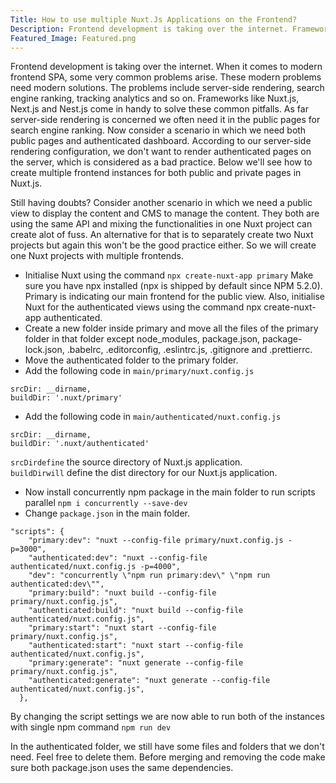 ```yaml
---
Title: How to use multiple Nuxt.Js Applications on the Frontend?
Description: Frontend development is taking over the internet. Frameworks like Nuxt &amp; Vue come in handy to solve these common pitfalls of SPA,SSR, SEO Multiple Frontends
Featured_Image: Featured.png
---
```


Frontend development is taking over the internet. When it comes to modern frontend SPA, some very common problems arise. These modern problems need modern solutions. The problems include server-side rendering, search engine ranking, tracking analytics and so on. Frameworks like Nuxt.js, Next.js and Nest.js come in handy to solve these common pitfalls. As far server-side rendering is concerned we often need it in the public pages for search engine ranking. Now consider a scenario in which we need both public pages and authenticated dashboard. According to our server-side rendering configuration, we don't want to render authenticated pages on the server, which is considered as a bad practice. Below we'll see how to create multiple frontend instances for both public and private pages in Nuxt.js.

Still having doubts? Consider another scenario in which we need a public view to display the content and CMS to manage the content. They both are using the same API and mixing the functionalities in one Nuxt project can create alot of fuss. An alternative for that is to separately create two Nuxt projects but again this won't be the good practice either. So we will create one Nuxt projects with multiple frontends.

- Initialise Nuxt using the command `npx create-nuxt-app primary` Make sure you have npx installed (npx is shipped by default since NPM 5.2.0). Primary is indicating our main frontend for the public view. Also, initialise Nuxt for the authenticated views using the command npx create-nuxt-app authenticated.
- Create a new folder inside primary and move all the files of the primary folder in that folder except node_modules, package.json, package-lock.json, .babelrc, .editorconfig, .eslintrc.js, .gitignore and .prettierrc.
- Move the authenticated folder to the primary folder.
- Add the following code in `main/primary/nuxt.config.js`

```js[primary/nuxt.config.js]
srcDir: __dirname,
buildDir: '.nuxt/primary'
```

- Add the following code in `main/authenticated/nuxt.config.js`

```js[authenticated/nuxt.config.js]
srcDir: __dirname,
buildDir: '.nuxt/authenticated'
```

`srcDirdefine` the source directory of Nuxt.js application.  
`buildDirwill` define the dist directory for our Nuxt.js application.

- Now install concurrently npm package in the main folder to run scripts parallel `npm i concurrently --save-dev`
- Change `package.json` in the main folder.

```json[package.json]
"scripts": {
    "primary:dev": "nuxt --config-file primary/nuxt.config.js -p=3000",
    "authenticated:dev": "nuxt --config-file authenticated/nuxt.config.js -p=4000",
    "dev": "concurrently \"npm run primary:dev\" \"npm run authenticated:dev\"",
    "primary:build": "nuxt build --config-file primary/nuxt.config.js",
    "authenticated:build": "nuxt build --config-file authenticated/nuxt.config.js",
    "primary:start": "nuxt start --config-file primary/nuxt.config.js",
    "authenticated:start": "nuxt start --config-file authenticated/nuxt.config.js",
    "primary:generate": "nuxt generate --config-file primary/nuxt.config.js",
    "authenticated:generate": "nuxt generate --config-file authenticated/nuxt.config.js",
  },
```

By changing the script settings we are now able to run both of the instances with single npm command `npm run dev`

<v-img src="/blog/how-to-use-multiple-nuxtjs-applications-on-the-frontend/images/Scripts.png" alt="Scripts"></v-img>

In the authenticated folder, we still have some files and folders that we don't need. Feel free to delete them. Before merging and removing the code make sure both package.json uses the same dependencies.

